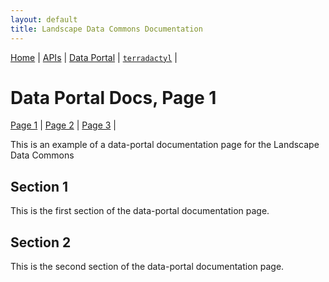 ```yaml
---
layout: default
title: Landscape Data Commons Documentation
---
```

[Home](./) | [APIs](./apis.html) | [Data Portal](./data-portal) | [`terradactyl`](./terradactyl) |

# Data Portal Docs, Page 1
[Page 1](./data-portal-page-1.html) | [Page 2](./data-portal-page-2.html) | [Page 3](./data-portal-page-3.html) |

This is an example of a data-portal documentation page for the Landscape Data Commons

## Section 1

This is the first section of the data-portal documentation page.

## Section 2

This is the second section of the data-portal documentation page.
